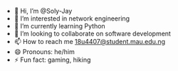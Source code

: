 - 👋 Hi, I’m @Soly-Jay
- 👀 I’m interested in network engineering 
- 🌱 I’m currently learning Python 
- 💞️ I’m looking to collaborate on software development 
- 📫 How to reach me 18u4407@student.mau.edu.ng
- 😄 Pronouns: he/him
- ⚡ Fun fact: gaming, hiking 

<!---
Soly-Jay/Soly-Jay is a ✨ special ✨ repository because its `README.md` (this file) appears on your GitHub profile.
You can click the Preview link to take a look at your changes.
--->
